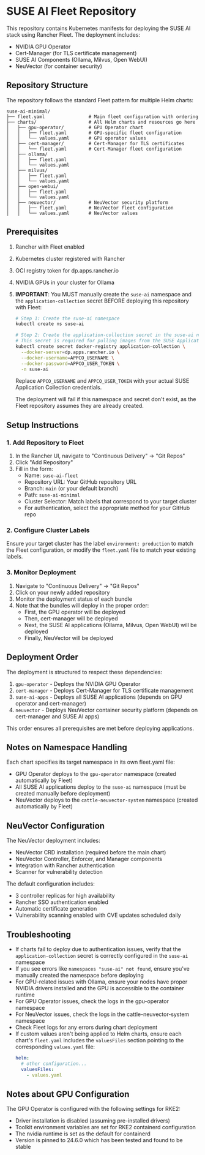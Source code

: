 # SUSE AI Fleet Repository

This repository contains Kubernetes manifests for deploying the SUSE AI stack using Rancher Fleet. The deployment includes:

- NVIDIA GPU Operator
- Cert-Manager (for TLS certificate management)
- SUSE AI Components (Ollama, Milvus, Open WebUI)
- NeuVector (for container security)

## Repository Structure

The repository follows the standard Fleet pattern for multiple Helm charts:

```
suse-ai-minimal/
├── fleet.yaml                # Main fleet configuration with ordering
├── charts/                   # All Helm charts and resources go here
│   ├── gpu-operator/         # GPU Operator chart
│   │   ├── fleet.yaml        # GPU-specific fleet configuration
│   │   └── values.yaml       # GPU operator values
│   ├── cert-manager/         # Cert-Manager for TLS certificates
│   │   └── fleet.yaml        # Cert-Manager fleet configuration
│   ├── ollama/
│   │   ├── fleet.yaml
│   │   └── values.yaml
│   ├── milvus/
│   │   ├── fleet.yaml
│   │   └── values.yaml
│   ├── open-webui/
│   │   ├── fleet.yaml
│   │   └── values.yaml
│   ├── neuvector/            # NeuVector security platform
│   │   ├── fleet.yaml        # NeuVector fleet configuration
│   │   └── values.yaml       # NeuVector values
```

## Prerequisites

1. Rancher with Fleet enabled
2. Kubernetes cluster registered with Rancher
3. OCI registry token for dp.apps.rancher.io
4. NVIDIA GPUs in your cluster for Ollama
5. **IMPORTANT**: You MUST manually create the `suse-ai` namespace and the `application-collection` secret BEFORE deploying this repository with Fleet:

   ```bash
   # Step 1: Create the suse-ai namespace
   kubectl create ns suse-ai
   
   # Step 2: Create the application-collection secret in the suse-ai namespace
   # This secret is required for pulling images from the SUSE Application Catalog
   kubectl create secret docker-registry application-collection \
     --docker-server=dp.apps.rancher.io \
     --docker-username=APPCO_USERNAME \
     --docker-password=APPCO_USER_TOKEN \
     -n suse-ai
   ```
   Replace `APPCO_USERNAME` and `APPCO_USER_TOKEN` with your actual SUSE Application Collection credentials.

   The deployment will fail if this namespace and secret don't exist, as the Fleet repository assumes they are already created.

## Setup Instructions

### 1. Add Repository to Fleet

1. In the Rancher UI, navigate to "Continuous Delivery" → "Git Repos"
2. Click "Add Repository"
3. Fill in the form:
   - Name: `suse-ai-fleet`
   - Repository URL: Your GitHub repository URL
   - Branch: `main` (or your default branch)
   - Path: `suse-ai-minimal`
   - Cluster Selector: Match labels that correspond to your target cluster
   - For authentication, select the appropriate method for your GitHub repo

### 2. Configure Cluster Labels

Ensure your target cluster has the label `environment: production` to match the Fleet configuration, or modify the `fleet.yaml` file to match your existing labels.

### 3. Monitor Deployment

1. Navigate to "Continuous Delivery" → "Git Repos"
2. Click on your newly added repository
3. Monitor the deployment status of each bundle
4. Note that the bundles will deploy in the proper order:
   - First, the GPU operator will be deployed
   - Then, cert-manager will be deployed
   - Next, the SUSE AI applications (Ollama, Milvus, Open WebUI) will be deployed
   - Finally, NeuVector will be deployed

## Deployment Order

The deployment is structured to respect these dependencies:

1. `gpu-operator` - Deploys the NVIDIA GPU Operator 
2. `cert-manager` - Deploys Cert-Manager for TLS certificate management
3. `suse-ai-apps` - Deploys all SUSE AI applications (depends on GPU operator and cert-manager)
4. `neuvector` - Deploys NeuVector container security platform (depends on cert-manager and SUSE AI apps)

This order ensures all prerequisites are met before deploying applications.

## Notes on Namespace Handling

Each chart specifies its target namespace in its own fleet.yaml file:
- GPU Operator deploys to the `gpu-operator` namespace (created automatically by Fleet)
- All SUSE AI applications deploy to the `suse-ai` namespace (must be created manually before deployment)
- NeuVector deploys to the `cattle-neuvector-system` namespace (created automatically by Fleet)

## NeuVector Configuration

The NeuVector deployment includes:
- NeuVector CRD installation (required before the main chart)
- NeuVector Controller, Enforcer, and Manager components
- Integration with Rancher authentication
- Scanner for vulnerability detection

The default configuration includes:
- 3 controller replicas for high availability
- Rancher SSO authentication enabled
- Automatic certificate generation
- Vulnerability scanning enabled with CVE updates scheduled daily

## Troubleshooting

- If charts fail to deploy due to authentication issues, verify that the `application-collection` secret is correctly configured in the `suse-ai` namespace
- If you see errors like `namespaces "suse-ai" not found`, ensure you've manually created the namespace before deploying
- For GPU-related issues with Ollama, ensure your nodes have proper NVIDIA drivers installed and the GPU is accessible to the container runtime
- For GPU Operator issues, check the logs in the gpu-operator namespace
- For NeuVector issues, check the logs in the cattle-neuvector-system namespace
- Check Fleet logs for any errors during chart deployment
- If custom values aren't being applied to Helm charts, ensure each chart's `fleet.yaml` includes the `valuesFiles` section pointing to the corresponding `values.yaml` file:
  ```yaml
  helm:
    # other configuration...
    valuesFiles:
      - values.yaml
  ```

## Notes about GPU Configuration

The GPU Operator is configured with the following settings for RKE2:

- Driver installation is disabled (assuming pre-installed drivers)
- Toolkit environment variables are set for RKE2 containerd configuration
- The nvidia runtime is set as the default for containerd
- Version is pinned to 24.6.0 which has been tested and found to be stable